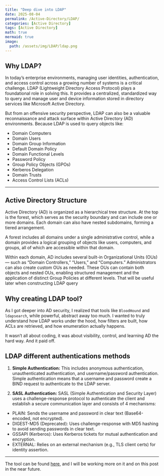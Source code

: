 ```yaml
---
title: "Deep dive into LDAP"
date: 2025-08-04
permalink: /Active-Directory/LDAP/
categories: [Active Directory]
tags: [Active Directory]
math: true
mermaid: true
image:
  path: /assets/img/LDAP/ldap.png
---
```


## Why LDAP?

In today’s enterprise environments, managing user identities, authentication, and access control across a growing number of systems is a critical challenge. LDAP (Lightweight Directory Access Protocol) plays a foundational role in solving this. It provides a centralized, standardized way to query and manage user and device information stored in directory services like Microsoft Active Directory.

But from an offensive security perspective, LDAP can also be a valuable reconnaissance and attack surface within Active Directory (AD) environments. Because LDAP is used to query objects like:
- Domain Computers
- Domain Users
- Domain Group Information
- Default Domain Policy
- Domain Functional Levels
- Password Policy
- Group Policy Objects (GPOs)
- Kerberos Delegation
- Domain Trusts
- Access Control Lists (ACLs)

---

## Active Directory Structure

Active Directory (AD) is organized as a hierarchical tree structure. At the top is the forest, which serves as the security boundary and can include one or more domains. Each domain can also have nested subdomains, forming a tiered arrangement.

A forest includes all domains under a single administrative control, while a domain provides a logical grouping of objects like users, computers, and groups, all of which are accessible within that domain.

Within each domain, AD includes several built-in Organizational Units (OUs) — such as “Domain Controllers,” “Users,” and “Computers.” Administrators can also create custom OUs as needed. These OUs can contain both objects and nested OUs, enabling structured management and the application of distinct Group Policies at different levels. That will be useful later when constructing LDAP query


## Why creating LDAP tool?
As I got deeper into AD security, I realized that tools like `BloodHound` and `ldapsearch`, while powerful, abstract away too much. I wanted to truly understand how LDAP works under the hood, how filters are built, how ACLs are retrieved, and how enumeration actually happens.

It wasn’t all about coding, it was about visibility, control, and learning AD the hard way. And it paid off.

## LDAP different authentications methods
1. **Simple Authentication:** This includes anonymous authentication, unauthenticated authentication, and username/password authentication. Simple authentication means that a username and password create a BIND request to authenticate to the LDAP server.

2. **SASL Authentication:** SASL (Simple Authentication and Security Layer) uses a challenge-response protocol to authenticate the client and establish a secure communication layer and consists of 4 mechanisms:
- PLAIN: Sends the username and password in clear text (Base64-encoded, not encrypted).
- DIGEST-MD5 (Deprecated): Uses challenge-response with MD5 hashing to avoid sending passwords in clear text.
- GSSAPI (Kerberos): Uses Kerberos tickets for mutual authentication and encryption.
- EXTERNAL: Relies on an external mechanism (e.g., TLS client certs) for identity assertion.

---


The tool can be found [here](), and I will be working more on it and on this post in the near future.